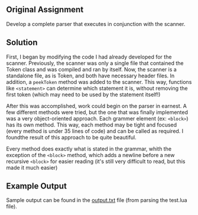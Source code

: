 ## Original Assignment  
Develop a complete parser that executes in conjunction with the scanner.  

## Solution  
First, I began by modifying the code I had already developed for the scanner. Previously, the scanner was only a single file that contained the Token class and was compiled and ran by itself. Now, the scanner is a standalone file, as is Token, and both have necessary header files. In addition, a `peekToken` method was added to the scanner. This way, functions like `<statement>` can determine which statement it is, without removing the first token (which may need to be used by the statement itself!)  

After this was accomplished, work could begin on the parser in earnest. A few different methods were tried, but the one that was finally implemented was a very object-oriented approach. Each grammer element (ex: `<block>`) has its own method. This way, each method may be tight and focused (every method is under 35 lines of code) and can be called as required. I foundthe result of this approach to be quite beautiful.  

Every method does exactly what is stated in the grammar, whith the exception of the `<block>` method, which adds a newline before a new recursive `<block>` for easier reading (it's still very difficult to read, but this made it much easier)  

## Example Output  
Sample output can be found in the [output.txt](https://github.com/DariusMiu/Lua-Compiler-Project/blob/master/output.txt) file (from parsing the test.lua file).  
